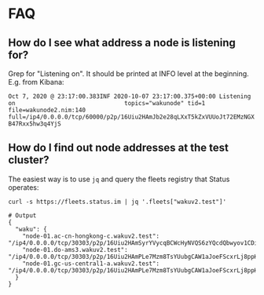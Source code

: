 # FAQ

## How do I see what address a node is listening for?

Grep for "Listening on". It should be printed at INFO level at the beginning. E.g. from Kibana:

`Oct 7, 2020 @ 23:17:00.383INF 2020-10-07 23:17:00.375+00:00 Listening on                               topics="wakunode" tid=1 file=wakunode2.nim:140 full=/ip4/0.0.0.0/tcp/60000/p2p/16Uiu2HAmJb2e28qLXxT5kZxVUUoJt72EMzNGXB47Rxx5hw3q4YjS`

## How do I find out node addresses at the test cluster?

The easiest way is to use `jq` and query the fleets registry that Status operates:

```
curl -s https://fleets.status.im | jq '.fleets["wakuv2.test"]'

# Output
{
  "waku": {
    "node-01.ac-cn-hongkong-c.wakuv2.test": "/ip4/0.0.0.0/tcp/30303/p2p/16Uiu2HAmSyrYVycqBCWcHyNVQS6zYQcdQbwyov1CDijboVRsQS37",
    "node-01.do-ams3.wakuv2.test": "/ip4/0.0.0.0/tcp/30303/p2p/16Uiu2HAmPLe7Mzm8TsYUubgCAW1aJoeFScxrLj8ppHFivPo97bUZ",
    "node-01.gc-us-central1-a.wakuv2.test": "/ip4/0.0.0.0/tcp/30303/p2p/16Uiu2HAmPLe7Mzm8TsYUubgCAW1aJoeFScxrLj8ppHFivPo97bUZ"
  }
}
```
